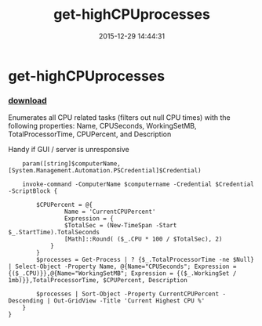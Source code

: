 ﻿---
pid:            6156
poster:         internetrush1
title:          get-highCPUprocesses
date:           2015-12-29 14:44:31
format:         posh
parent:         0
parent:         0

---

# get-highCPUprocesses

### [download](6156.ps1)

Enumerates all CPU related tasks (filters out null CPU times) with the following properties: 
Name, CPUSeconds, WorkingSetMB, TotalProcessorTime, CPUPercent, and Description 

Handy if GUI / server is unresponsive

```posh
    param([string]$computerName, [System.Management.Automation.PSCredential]$Credential)

    invoke-command -ComputerName $computername -Credential $Credential -ScriptBlock {

        $CPUPercent = @{
                Name = 'CurrentCPUPercent'
                Expression = {
                $TotalSec = (New-TimeSpan -Start $_.StartTime).TotalSeconds
                [Math]::Round( ($_.CPU * 100 / $TotalSec), 2)
            }
        }
        $processes = Get-Process | ? {$_.TotalProcessorTime -ne $Null} | Select-Object -Property Name, @{Name="CPUSeconds"; Expression = {($_.CPU)}},@{Name="WorkingSetMB"; Expression = {($_.WorkingSet / 1mb)}},TotalProcessorTime, $CPUPercent, Description 
    
        $processes | Sort-Object -Property CurrentCPUPercent -Descending | Out-GridView -Title 'Current Highest CPU %'
    }
}
```
